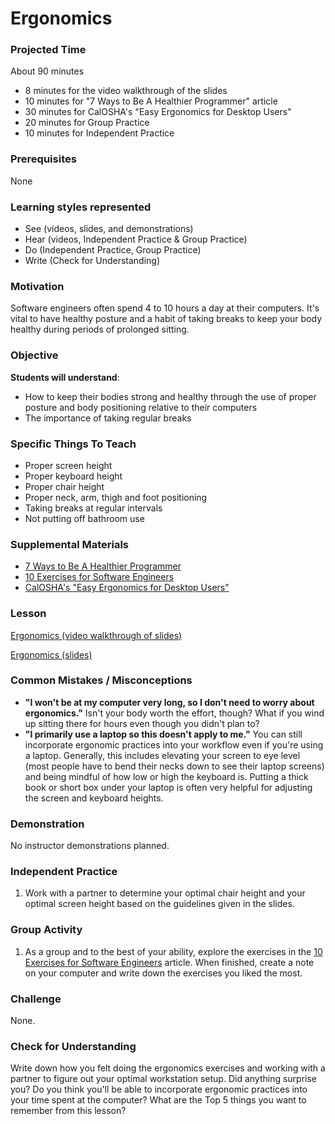 # Ergonomics

### Projected Time
About 90 minutes
- 8 minutes for the video walkthrough of the slides
- 10 minutes for "7 Ways to Be A Healthier Programmer" article
- 30 minutes for CalOSHA's "Easy Ergonomics for Desktop Users"
- 20 minutes for Group Practice
- 10 minutes for Independent Practice


### Prerequisites
None

### Learning styles represented

- See (videos, slides, and demonstrations)
- Hear (videos, Independent Practice & Group Practice)
- Do (Independent Practice, Group Practice)
- Write (Check for Understanding)

### Motivation
Software engineers often spend 4 to 10 hours a day at their computers. It's vital to have healthy posture and a habit of taking breaks to keep your body healthy during periods of prolonged sitting.

### Objective
**Students will understand**:
- How to keep their bodies strong and healthy through the use of proper posture and body positioning relative to their computers
- The importance of taking regular breaks

### Specific Things To Teach
- Proper screen height
- Proper keyboard height
- Proper chair height
- Proper neck, arm, thigh and foot positioning
- Taking breaks at regular intervals
- Not putting off bathroom use

### Supplemental Materials

- [7 Ways to Be A Healthier Programmer](https://successfulsoftware.net/2008/10/26/7-ways-to-be-a-healthier-programmer/)
- [10 Exercises for Software Engineers](https://www.linkedin.com/pulse/10-must-do-exercises-ergonomics-software-developers-designers-wang/)
- [CalOSHA's "Easy Ergonomics for Desktop Users"](https://www.dir.ca.gov/dosh/dosh_publications/ComputerErgo.pdf)


### Lesson

[Ergonomics (video walkthrough of slides)](https://drive.google.com/open?id=1s2yDFOSpTiiw_75aF6DjyMRtdK9EuyaD)

[Ergonomics (slides)](https://docs.google.com/presentation/d/1q-X4-bPDdyk8Hr3ne-Rr0SMFMP7YRdJQz9AzAZ2fR1A/edit?usp=sharing)


### Common Mistakes / Misconceptions

- **"I won't be at my computer very long, so I don't need to worry about ergonomics."** Isn't your body worth the effort, though? What if you wind up sitting there for hours even though you didn't plan to?
- **"I primarily use a laptop so this doesn't apply to me."** You can still incorporate ergonomic practices into your workflow even if you're using a laptop. Generally, this includes elevating your screen to eye level (most people have to bend their necks down to see their laptop screens) and being mindful of how low or high the keyboard is. Putting a thick book or short box under your laptop is often very helpful for adjusting the screen and keyboard heights.


### Demonstration

No instructor demonstrations planned.


### Independent Practice

1. Work with a partner to determine your optimal chair height and your optimal screen height based on the guidelines given in the slides.


### Group Activity

1. As a group and to the best of your ability, explore the exercises in the [10 Exercises for Software Engineers](https://www.linkedin.com/pulse/10-must-do-exercises-ergonomics-software-developers-designers-wang/) article. When finished, create a note on your computer and write down the exercises you liked the most.


### Challenge

None.

### Check for Understanding

Write down how you felt doing the ergonomics exercises and working with a partner to figure out your optimal workstation setup. Did anything surprise you? Do you think you'll be able to incorporate ergonomic practices into your time spent at the computer? What are the Top 5 things you want to remember from this lesson?
